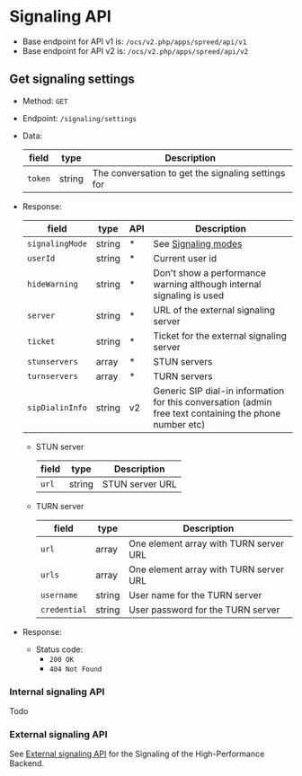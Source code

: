 # Signaling API

* Base endpoint for API v1 is: `/ocs/v2.php/apps/spreed/api/v1`
* Base endpoint for API v2 is: `/ocs/v2.php/apps/spreed/api/v2`

## Get signaling settings

* Method: `GET`
* Endpoint: `/signaling/settings`
* Data:

    field | type | Description
    ------|------|------------
    `token` | string | The conversation to get the signaling settings for

* Response:

    field | type | API | Description
    ------|------|-----|------------
    `signalingMode` | string | * | See [Signaling modes](constants.md#Signaling_modes)
    `userId` | string | * | Current user id
    `hideWarning` | string | * | Don't show a performance warning although internal signaling is used
    `server` | string | * | URL of the external signaling server
    `ticket` | string | * | Ticket for the external signaling server
    `stunservers` | array | * | STUN servers
    `turnservers` | array | * | TURN servers
    `sipDialinInfo` | string | v2 | Generic SIP dial-in information for this conversation (admin free text containing the phone number etc)

    - STUN server
    
       field | type | Description
       ------|------|------------
       `url` | string | STUN server URL

    - TURN server
    
       field | type | Description
       ------|------|------------
       `url` | array | One element array with TURN server URL
       `urls` | array | One element array with TURN server URL
       `username` | string | User name for the TURN server
       `credential` | string | User password for the TURN server

* Response:
    - Status code:
        + `200 OK`
        + `404 Not Found`

### Internal signaling API

Todo

### External signaling API

See [External signaling API](standalone-signaling-api-v1.md) for the Signaling of the High-Performance Backend.
